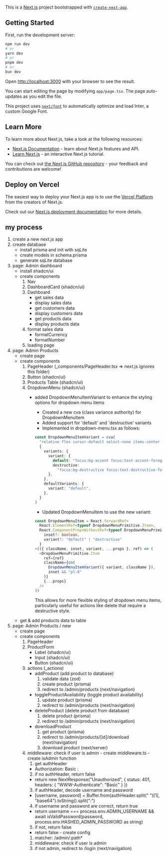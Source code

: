 This is a [Next.js](https://nextjs.org/) project bootstrapped with [`create-next-app`](https://github.com/vercel/next.js/tree/canary/packages/create-next-app).

## Getting Started

First, run the development server:

```bash
npm run dev
# or
yarn dev
# or
pnpm dev
# or
bun dev
```

Open [http://localhost:3000](http://localhost:3000) with your browser to see the result.

You can start editing the page by modifying `app/page.tsx`. The page auto-updates as you edit the file.

This project uses [`next/font`](https://nextjs.org/docs/basic-features/font-optimization) to automatically optimize and load Inter, a custom Google Font.

## Learn More

To learn more about Next.js, take a look at the following resources:

- [Next.js Documentation](https://nextjs.org/docs) - learn about Next.js features and API.
- [Learn Next.js](https://nextjs.org/learn) - an interactive Next.js tutorial.

You can check out [the Next.js GitHub repository](https://github.com/vercel/next.js/) - your feedback and contributions are welcome!

## Deploy on Vercel

The easiest way to deploy your Next.js app is to use the [Vercel Platform](https://vercel.com/new?utm_medium=default-template&filter=next.js&utm_source=create-next-app&utm_campaign=create-next-app-readme) from the creators of Next.js.

Check out our [Next.js deployment documentation](https://nextjs.org/docs/deployment) for more details.

## my process
1. create a new next.js app
2. create database
    - install prisma and init with sqLite
    - create models in schema.prisma
    - generate sqLite database
3. page: Admin dashboard
    - install shadcn/ui
    - create components
        1. Nav
        2. DashboardCard (shadcn/ui)
        3. Dashboard
            - get sales data
            - display sales data
            - get customers data
            - display customers data
            - get products data
            - display products data
        4. format sales data
            - formatCurrency
            - formatNumber
        5. loading page
2. page: Admin Products
    - create page
    - create components
        1. PageHeader (_components/PageHeader.tsx => next.js ignores this folder)
        2. Button (shadcn/ui)
        3. Products Table (shadcn/ui)
        4. DropdownMenu (shadcn/ui)
            - added DropdownMenuItemVariant to enhance the styling options for dropdown menu items
              - Created a new cva (class variance authority) for DropdownMenuItem
              - Added support for 'default' and 'destructive' variants
              - Implemented in dropdown-menu.tsx as follows:

              ```typescript
              const DropdownMenuItemVariant = cva(
                "relative flex cursor-default select-none items-center rounded-sm px-2 py-1.5 text-sm outline-none transition-colors focus:bg-accent focus:text-accent-foreground data-[disabled]:pointer-events-none data-[disabled]:opacity-50",
                {
                  variants: {
                    variant: {
                      default: "focus:bg-accent focus:text-accent-foreground",
                      destructive:
                        "focus:bg-destructive focus:text-destructive-foreground text-destructive",
                    },
                  },
                  defaultVariants: {
                    variant: "default",
                  },
                }
              )
              ```

              - Updated DropdownMenuItem to use the new variant:

              ```typescript
              const DropdownMenuItem = React.forwardRef<
                React.ElementRef<typeof DropdownMenuPrimitive.Item>,
                React.ComponentPropsWithoutRef<typeof DropdownMenuPrimitive.Item> & {
                  inset?: boolean,
                  variant?: "default" | "destructive"
                }
              >(({ className, inset, variant, ...props }, ref) => (
                <DropdownMenuPrimitive.Item
                  ref={ref}
                  className={cn(
                    DropdownMenuItemVariant({ variant, className }),
                    inset && "pl-8"
                  )}
                  {...props}
                />
              ))
              ```

              This allows for more flexible styling of dropdown menu items, particularly useful for actions like delete that require a destructive style.
    - get & add products data to table
3. page: Admin Products / new
    - create page
    - create components
        1. PageHeader
        2. ProductForm
            - Label (shadcn/ui)
            - Input (shadcn/ui)
            - Button (shadcn/ui)
        3. actions (_actions)
            - addProduct (add product to database)
                1. validate data (zod)
                2. create product (prisma)
                3. redirect to /admin/products (next/navigation)
            - toggleProductAvailability (toggle product availability)
                1. update product (prisma)
                2. redirect to /admin/products (next/navigation)
            - deleteProduct (delete product from database)
                1. delete product (prisma)
                2. redirect to /admin/products (next/navigation)
            - downloadProduct
                1. get product (prisma)
                2. redirect to /admin/products/[id]/download (next/navigation)
                3. download product (next/server)
        4. middleware: check if user is admin
          - create middleware.ts
          - create isAdmin function
            1. get authHeader
              - Authorization: Basic <username>:<password>
            2. if no authHeader, return false
              - return new NextResponse("Unauthorized", { status: 401, headers: { "WWW-Authenticate": "Basic" } })
            3. if authHeader, decode username and password
              - [username, password] = Buffer.from(authHeader.split(" ")[1], "base64").toString().split(":")
            4. if username and password are correct, return true
              - return username === process.env.ADMIN_USERNAME && await isValidPassword(password, process.env.HASHED_ADMIN_PASSWORD as string)
            5. if not, return false
              - return false
          - create config
            1. matcher: /admin/:path*
            2. middleware: check if user is admin
            3. if not admin, redirect to /login (next/navigation)


            

        